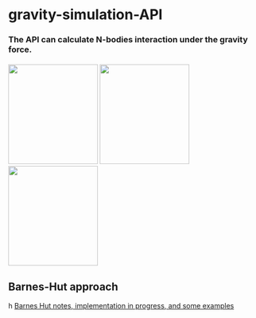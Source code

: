 
<h1>gravity-simulation-API </h1>
<h3  face = "Times New Roma" color='#270336'  >
  The API can calculate N-bodies interaction under the gravity force.
<br> <br>
  <IMG height="200" width="180" src="https://github.com/daodavid/gravity-simulation/blob/gh-pages/resources/gift-generated-examples/b-7.gif">
  <IMG height="200" width="180" src="https://github.com/daodavid/gravity-simulation/blob/gh-pages/resources/gift-generated-examples/b-11.gif">  
  <IMG height="200" width="180" src="ttps://github.com/daodavid/gravity-simulation/blob/gh-pages/resources/gift-generated-examples/b-16.gif
">    
   


<h2>Barnes-Hut approach</h2>h
<a href='https://github.com/daodavid/gravity-simulation/blob/BarnesHut_notes_and_implementatios/README.md'>Barnes Hut notes, implementation in progress, and some examples </a>
